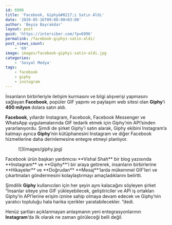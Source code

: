 ```yaml
---
id: 6996
title: 'Facebook, Giphy&#8217;i Satın Aldı'
date: '2020-05-16T09:00:00+03:00'
author: 'Beyza Bayrakdar'
layout: post
guid: 'https://intersiber.com/?p=6996'
permalink: /facebook-giphyi-satin-aldi/
post_views_count:
    - '69'
image: images/facebook-giphyi-satin-aldi.jpg
categories:
    - 'Sosyal Medya'
tags:
    - facebook
    - giphy
    - instagram
---
```


İnsanların birbirleriyle iletişim kurmasını ve bilgi alışverişi yapmasını sağlayan **Facebook**, popüler GIF yapımı ve paylaşım web sitesi olan **Giphy**‘i **400 milyon** dolara satın aldı.

**Facebook**, yıllardır Instagram, Facebook, Facebook Messenger ve WhatsApp uygulamalarında GIF tedarik etmek için Giphy’nin API’sinden yararlanıyordu. Şimdi de şirket Giphy’i satın alarak, Giphy ekibini Instagram’a katmayı ayrıca **Giphy**’nin kütüphanesini Instagram ve diğer Facebook hizmetlerine daha derinlemesine entegre etmeyi planlıyor.

<figure class="wp-block-image size-large">![](images/giphy.jpg)</figure>Facebook ürün başkan yardımcısı **Vishal Shah** bir blog yazısında **Instagram** ve **Giphy**‘i bir araya getirerek, insanların birbirlerine **Hikayeler** ve **Doğrudan** **Mesaj**‘larda mükemmel GIF’leri ve çıkartmaları göndermesini kolaylaştırmayı amaçladıklarını belirtti.

Şimdilik **Giphy** kullanıcıları için her şeyin aynı kalacağını söyleyen şirket “İnsanlar siteye yine GIF yükleyebilecek, geliştiriciler ve API iş ortakları Giphy’in API’lerine erişim iznine sahip olmaya devam edecek ve Giphy’nin yaratıcı topluluğu hala harika içerikler yaratabilecekler. ”dedi.

Henüz şartları açıklanmayan anlaşmanın yeni entegrasyonlarının **Instagram**‘da ilk olarak ne zaman görüleceği belli değil.